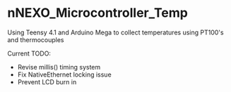 # nNEXO_Microcontroller_Temp
Using Teensy 4.1 and Arduino Mega to collect temperatures using PT100's and thermocouples

Current TODO:
- Revise millis() timing system
- Fix NativeEthernet locking issue
- Prevent LCD burn in

